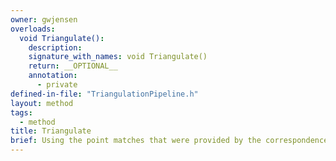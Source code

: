 ```yaml
---
owner: gwjensen
overloads:
  void Triangulate():
    description:
    signature_with_names: void Triangulate()
    return: __OPTIONAL__
    annotation:
      - private
defined-in-file: "TriangulationPipeline.h"
layout: method
tags:
  - method
title: Triangulate
brief: Using the point matches that were provided by the correspondence plugin, triangulate the points from each camera image to get the 3d world coordinates of the markers we are trying to track.
---
```

